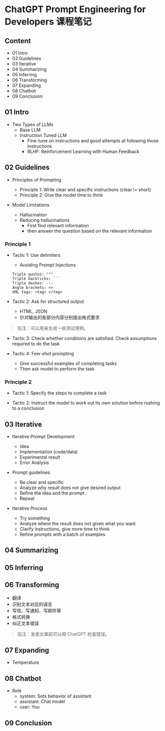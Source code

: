 # ChatGPT Prompt Engineering for Developers 课程笔记

## Content

- 01 Intro
- 02 Guidelines
- 03 Iterative
- 04 Summarizing
- 05 Inferring
- 06 Transforming
- 07 Expanding
- 08 Chatbot
- 09 Conclusion

## 01 Intro

- Two Types of LLMs
  - Base LLM
  - Instruction Tuned LLM
    - Fine-tune on instructions and good attempts at following those instructions
    - RLHF: Reinforcement Learning with Human Feedback

## 02 Guidelines

- Principles of Prompting
  - Principle 1: Write clear and specific instructions (clear != short)
  - Principle 2: Give the model time to think

- Model Limitations
  - Hallucination
  - Reducing hallucinations
    - First find relevant information
    - then answer the question based on the relevant information

### Principle 1

- Tactic 1: Use delimiters
  - Avoiding Prompt Injections

  ```text
  Triple quotes: """
  Triple backticks: ```
  Triple dashes: ---
  Angle brackets: <>
  XML tags: <tag> </tag>
  ```

- Tactic 2: Ask for structured output
  - HTML, JSON
  - 针对输出的各部分内容分别提出格式要求

> 伍注：可以用来生成一些测试用例。

- Tactic 3: Check whether conditions are satisfied. Check assumptions required to do the task

- Tactic 4: Few-shot prompting
  - Give successful examples of completing tasks
  - Then ask model to perform the task

### Principle 2

- Tactic 1: Specify the steps to complete a task

- Tactic 2: Instruct the model to work out its own solution before rushing to a conclusion

## 03 Iterative

- Iterative Prompt Development
  - Idea
  - Implementation (code/data)
  - Experimental result
  - Error Analysis

- Prompt guidelines
  - Be clear and specific
  - Analyze why result does not give desired output
  - Refine the idea and the prompt
  - Repeat

- Iterative Process
  - Try something
  - Analyze where the result does not given what you want
  - Clarify instructions, give more time to think
  - Refine prompts with a batch of examples

## 04 Summarizing

## 05 Inferring

## 06 Transforming

- 翻译
- 识别文本对应的语言
- 写信、写通知、写邮件等
- 格式转换
- 纠正文本错误

> 伍注：发表文章前可以用 ChatGPT 检查错误。

## 07 Expanding

- Temperature

## 08 Chatbot

- Role
  - system: Sets behavior of assistant
  - assistant: Chat model
  - user: You

## 09 Conclusion
